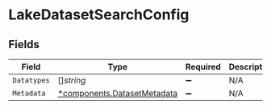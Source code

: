 # LakeDatasetSearchConfig


## Fields

| Field                                                                     | Type                                                                      | Required                                                                  | Description                                                               |
| ------------------------------------------------------------------------- | ------------------------------------------------------------------------- | ------------------------------------------------------------------------- | ------------------------------------------------------------------------- |
| `Datatypes`                                                               | []*string*                                                                | :heavy_minus_sign:                                                        | N/A                                                                       |
| `Metadata`                                                                | [*components.DatasetMetadata](../../models/components/datasetmetadata.md) | :heavy_minus_sign:                                                        | N/A                                                                       |
